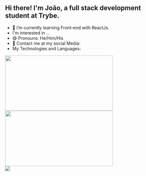 ## Hi there! I'm João, a full stack development student at Trybe.

- 🌱 I’m currently learning Front-end with ReactJs.
- I'm interested in ...
- 😄 Pronouns: He/Him/His
- 💬 Contact me at my social Media: 
- My Technologies and Languages:

<!--  REDES SOCIAIS
- 👯 I’m looking to collaborate on ...
- 🤔 I’m looking for help with ...
- ⚡ Fun fact: ....
 -->
 
<div>
  <img height="180em" src="https://github-readme-stats.vercel.app/api?username=JoaoHenriqueAlmeida&show_icons=true&theme=tokyonight" width="350" />
  <img height="180em" src="https://github-readme-stats.vercel.app/api/top-langs/?username=JoaoHenriqueAlmeida&layoutcompact&theme=tokyonight" width="350" />
</div>

<img src="https://visitor-badge.glitch.me/badge?page_id=JoaoHenriqueAlmeidapage.id" style="text-align: center"/>

